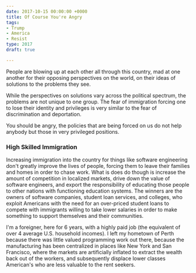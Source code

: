 ```yaml
---
date: 2017-10-15 00:00:00 +0000
title: Of Course You're Angry
tags:
- Trump
- America
- Resist
type: 2017
draft: true

---
```

People are blowing up at each other all through this country, mad at one another for their opposing perspectives on the world, on their ideas of solutions to the problems they see.

While the perspectives on solutions vary across the political spectrum, the problems are not unique to one group. The fear of immigration forcing one to lose their identity and privileges is very similar to the fear of discrimination and deportation.

You should be angry, the policies that are being forced on us do not help anybody but those in very privileged positions.

### High Skilled Immigration

Increasing immigration into the country for things like software engineering don't greatly improve the lives of people, forcing them to leave their families and homes in order to chase work. What is does do though is increase the amount of competition in localized markets, drive down the value of software engineers, and export the responsibility of educating those people to other nations with functioning education systems. The winners are the owners of software companies, student loan services, and colleges, who exploit Americans with the need for an over-priced student loans to compete with immigrants willing to take lower salaries in order to make something to support themselves and their communities.

I'm a foreigner, here for 6 years, with a highly paid job (the equivalent of over 4 average U.S.  household incomes). I left my hometown of Perth because there was little valued programming work out there, because the manufacturing has been centralized in places like New York and San Francisco, where the markets are artificially inflated to extract the wealth back out of the workers, and subsequently displace lower classes American's who are less valuable to the rent seekers.
